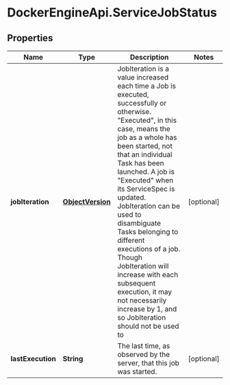 # DockerEngineApi.ServiceJobStatus

## Properties
Name | Type | Description | Notes
------------ | ------------- | ------------- | -------------
**jobIteration** | [**ObjectVersion**](ObjectVersion.md) | JobIteration is a value increased each time a Job is executed, successfully or otherwise. \"Executed\", in this case, means the job as a whole has been started, not that an individual Task has been launched. A job is \"Executed\" when its ServiceSpec is updated. JobIteration can be used to disambiguate Tasks belonging to different executions of a job.  Though JobIteration will increase with each subsequent execution, it may not necessarily increase by 1, and so JobIteration should not be used to  | [optional] 
**lastExecution** | **String** | The last time, as observed by the server, that this job was started.  | [optional] 


